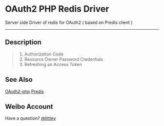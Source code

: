 ﻿OAuth2 PHP Redis Driver
=====================
Server side Driver of redis for OAuth2 ( based on Predis client )
* * *

Description
-----------

> 1. Authorization Code
> 2. Resource Owner Password Credentials
> 3. Refreshing an Access Token


See Also
-----------

[OAuth2-php](http://code.google.com/p/oauth2-php/)
[Predis](https://github.com/nrk/predis)

Weibo Account
-------------

Have a question? [@littley](http://weibo.com/littley)

